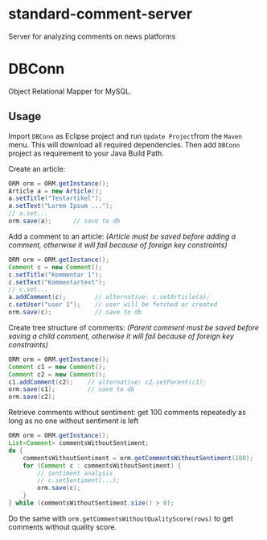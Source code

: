 # standard-comment-server
Server for analyzing comments on news platforms

# DBConn
Object Relational Mapper for MySQL.

## Usage
Import `DBConn` as Eclipse project and run `Update Project`from the `Maven` menu. This will download all required dependencies. Then add `DBConn` project as requirement to your Java Build Path.

Create an article:
```java
ORM orm = ORM.getInstance();
Article a = new Article();
a.setTitle("Testartikel");
a.setText("Lorem Ipsum ...");
// a.set...
orm.save(a);      // save to db
```

Add a comment to an article: *(Article must be saved before adding a comment, otherwise it will fail because of foreign key constraints)*
```java
ORM orm = ORM.getInstance();
Comment c = new Comment();
c.setTitle("Kommentar 1");
c.setText("Kommentartext");
// c.set...
a.addComment(c);        // alternative: c.setArticle(a);
c.setUser("user 1");    // user will be fetched or created
orm.save(c);            // save to db
```

Create tree structure of comments: *(Parent comment must be saved before saving a child comment, otherwise it will fail because of foreign key constraints)*
```java
ORM orm = ORM.getInstance();
Comment c1 = new Comment();
Comment c2 = new Comment();
c1.addComment(c2);    // alternative: c2.setParent(c1);
orm.save(c1);         // save to db
orm.save(c2);
```

Retrieve comments without sentiment: get 100 comments repeatedly as long as no one without sentiment is left
```java
ORM orm = ORM.getInstance();
List<Comment> commentsWithoutSentiment;
do {
	commentsWithoutSentiment = orm.getCommentsWithoutSentiment(100);
	for (Comment c : commentsWithoutSentiment) {
		// sentiment analysis
		// c.setSentiment(...);
		orm.save(c);
	}
} while (commentsWithoutSentiment.size() > 0);
```

Do the same with `orm.getCommentsWithoutQualityScore(rows)` to get comments without quality score.
